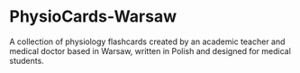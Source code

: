 # PhysioCards-Warsaw
A collection of physiology flashcards created by an academic teacher and medical doctor based in Warsaw, written in Polish and designed for medical students.
